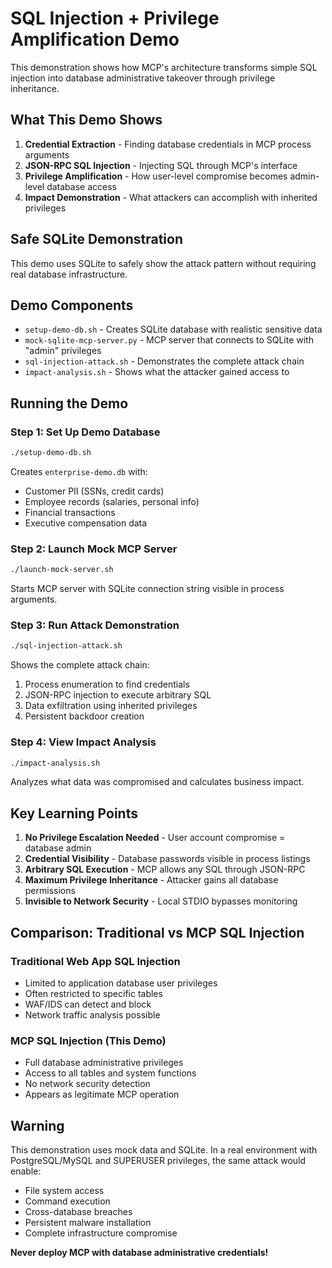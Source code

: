 # SQL Injection + Privilege Amplification Demo

This demonstration shows how MCP's architecture transforms simple SQL injection into database administrative takeover through privilege inheritance.

## What This Demo Shows

1. **Credential Extraction** - Finding database credentials in MCP process arguments
2. **JSON-RPC SQL Injection** - Injecting SQL through MCP's interface
3. **Privilege Amplification** - How user-level compromise becomes admin-level database access
4. **Impact Demonstration** - What attackers can accomplish with inherited privileges

## Safe SQLite Demonstration

This demo uses SQLite to safely show the attack pattern without requiring real database infrastructure.

## Demo Components

- `setup-demo-db.sh` - Creates SQLite database with realistic sensitive data
- `mock-sqlite-mcp-server.py` - MCP server that connects to SQLite with "admin" privileges
- `sql-injection-attack.sh` - Demonstrates the complete attack chain
- `impact-analysis.sh` - Shows what the attacker gained access to

## Running the Demo

### Step 1: Set Up Demo Database
```bash
./setup-demo-db.sh
```

Creates `enterprise-demo.db` with:
- Customer PII (SSNs, credit cards)
- Employee records (salaries, personal info)
- Financial transactions
- Executive compensation data

### Step 2: Launch Mock MCP Server
```bash
./launch-mock-server.sh
```

Starts MCP server with SQLite connection string visible in process arguments.

### Step 3: Run Attack Demonstration
```bash
./sql-injection-attack.sh
```

Shows the complete attack chain:
1. Process enumeration to find credentials
2. JSON-RPC injection to execute arbitrary SQL
3. Data exfiltration using inherited privileges
4. Persistent backdoor creation

### Step 4: View Impact Analysis
```bash
./impact-analysis.sh
```

Analyzes what data was compromised and calculates business impact.

## Key Learning Points

1. **No Privilege Escalation Needed** - User account compromise = database admin
2. **Credential Visibility** - Database passwords visible in process listings
3. **Arbitrary SQL Execution** - MCP allows any SQL through JSON-RPC
4. **Maximum Privilege Inheritance** - Attacker gains all database permissions
5. **Invisible to Network Security** - Local STDIO bypasses monitoring

## Comparison: Traditional vs MCP SQL Injection

### Traditional Web App SQL Injection
- Limited to application database user privileges
- Often restricted to specific tables
- WAF/IDS can detect and block
- Network traffic analysis possible

### MCP SQL Injection (This Demo)
- Full database administrative privileges
- Access to all tables and system functions
- No network security detection
- Appears as legitimate MCP operation

## Warning

This demonstration uses mock data and SQLite. In a real environment with PostgreSQL/MySQL and SUPERUSER privileges, the same attack would enable:
- File system access
- Command execution
- Cross-database breaches
- Persistent malware installation
- Complete infrastructure compromise

**Never deploy MCP with database administrative credentials!**